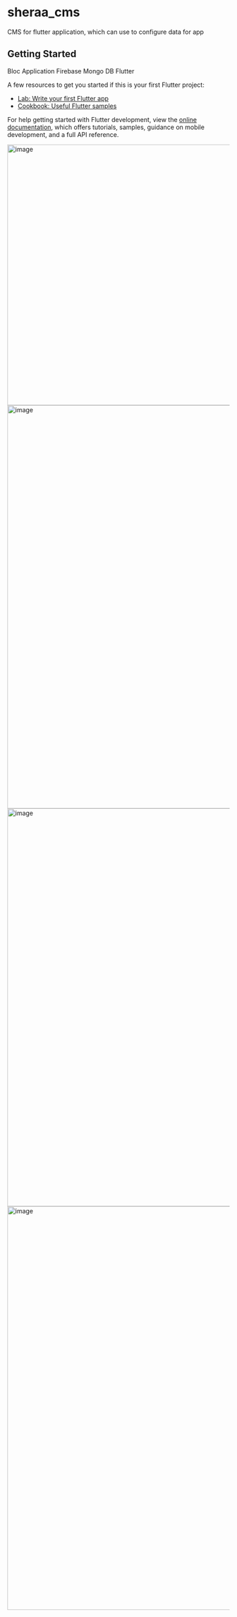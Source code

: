 # sheraa_cms

CMS for flutter application, which can use to configure data for app
## Getting Started
Bloc Application
Firebase 
Mongo DB
Flutter

A few resources to get you started if this is your first Flutter project:

- [Lab: Write your first Flutter app](https://docs.flutter.dev/get-started/codelab)
- [Cookbook: Useful Flutter samples](https://docs.flutter.dev/cookbook)

For help getting started with Flutter development, view the
[online documentation](https://docs.flutter.dev/), which offers tutorials,
samples, guidance on mobile development, and a full API reference.

<img width="591" alt="image" src="https://github.com/shyam1s15/sheraa_cms/assets/39761970/d85a7e1e-dfeb-450d-9b46-14c7795bc47f">
<img width="914" alt="image" src="https://github.com/shyam1s15/sheraa_cms/assets/39761970/f5e3f2db-fed7-4bd5-b0b3-1563fe555fb2">
<img width="902" alt="image" src="https://github.com/shyam1s15/sheraa_cms/assets/39761970/3133fea0-738e-43ba-ae3f-3c550dfdacf7">
<img width="915" alt="image" src="https://github.com/shyam1s15/sheraa_cms/assets/39761970/f98f2023-a950-43f3-b0f4-1980f9ef4cb2">


